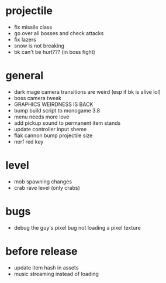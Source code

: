 # projectile
* fix missile class
* go over all bosses and check attacks
* fix lazers
* snow is not breaking
* bk can't be hurt??? (in boss fight)

# general

* dark mage camera transitions are weird (esp if bk is alive lol)
* boss camera tweak
* GRAPHICS WEIRDNESS IS BACK
* bump build script to monogame 3.8
* menu needs more love
* add pickup sound to permanent item stands
* update controller input sheme
* flak cannon bump projectile size
* nerf red key

# level
* mob spawning changes
* crab rave level (only crabs)

# bugs
* debug the guy's pixel bug not loading a pixel texture

# before release
* update item hash in assets
* music streaming instead of loading